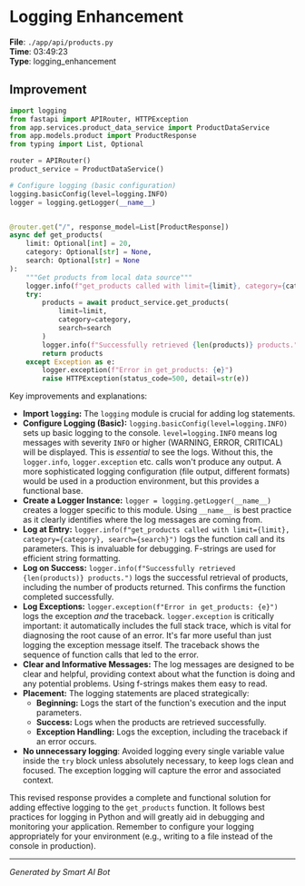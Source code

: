 # Logging Enhancement

**File**: `./app/api/products.py`  
**Time**: 03:49:23  
**Type**: logging_enhancement

## Improvement

```python
import logging
from fastapi import APIRouter, HTTPException
from app.services.product_data_service import ProductDataService
from app.models.product import ProductResponse
from typing import List, Optional

router = APIRouter()
product_service = ProductDataService()

# Configure logging (basic configuration)
logging.basicConfig(level=logging.INFO)
logger = logging.getLogger(__name__)


@router.get("/", response_model=List[ProductResponse])
async def get_products(
    limit: Optional[int] = 20,
    category: Optional[str] = None,
    search: Optional[str] = None
):
    """Get products from local data source"""
    logger.info(f"get_products called with limit={limit}, category={category}, search={search}")
    try:
        products = await product_service.get_products(
            limit=limit,
            category=category,
            search=search
        )
        logger.info(f"Successfully retrieved {len(products)} products.")
        return products
    except Exception as e:
        logger.exception(f"Error in get_products: {e}")
        raise HTTPException(status_code=500, detail=str(e))
```

Key improvements and explanations:

* **Import `logging`:** The `logging` module is crucial for adding log statements.
* **Configure Logging (Basic):**  `logging.basicConfig(level=logging.INFO)` sets up basic logging to the console.  `level=logging.INFO` means log messages with severity `INFO` or higher (WARNING, ERROR, CRITICAL) will be displayed.  This is *essential* to see the logs.  Without this, the `logger.info`, `logger.exception` etc. calls won't produce any output.  A more sophisticated logging configuration (file output, different formats) would be used in a production environment, but this provides a functional base.
* **Create a Logger Instance:** `logger = logging.getLogger(__name__)` creates a logger specific to this module.  Using `__name__` is best practice as it clearly identifies where the log messages are coming from.
* **Log at Entry:** `logger.info(f"get_products called with limit={limit}, category={category}, search={search}")` logs the function call and its parameters. This is invaluable for debugging.  F-strings are used for efficient string formatting.
* **Log on Success:** `logger.info(f"Successfully retrieved {len(products)} products.")` logs the successful retrieval of products, including the number of products returned.  This confirms the function completed successfully.
* **Log Exceptions:**  `logger.exception(f"Error in get_products: {e}")` logs the exception *and* the traceback. `logger.exception` is critically important: it automatically includes the full stack trace, which is vital for diagnosing the root cause of an error.  It's far more useful than just logging the exception message itself.  The traceback shows the sequence of function calls that led to the error.
* **Clear and Informative Messages:** The log messages are designed to be clear and helpful, providing context about what the function is doing and any potential problems.  Using f-strings makes them easy to read.
* **Placement:** The logging statements are placed strategically:
    * **Beginning:** Logs the start of the function's execution and the input parameters.
    * **Success:** Logs when the products are retrieved successfully.
    * **Exception Handling:** Logs the exception, including the traceback if an error occurs.
* **No unnecessary logging**:  Avoided logging every single variable value inside the `try` block unless absolutely necessary, to keep logs clean and focused.  The exception logging will capture the error and associated context.

This revised response provides a complete and functional solution for adding effective logging to the `get_products` function.  It follows best practices for logging in Python and will greatly aid in debugging and monitoring your application.  Remember to configure your logging appropriately for your environment (e.g., writing to a file instead of the console in production).

---
*Generated by Smart AI Bot*
